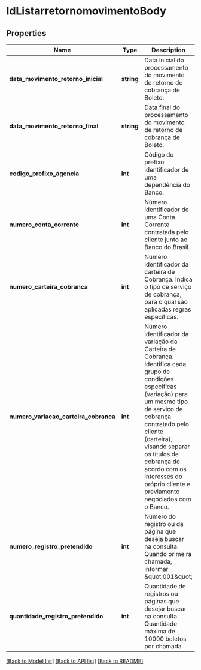 # IdListarretornomovimentoBody

## Properties
Name | Type | Description | Notes
------------ | ------------- | ------------- | -------------
**data_movimento_retorno_inicial** | **string** | Data inicial do processamento do movimento de retorno de cobrança de Boleto. | 
**data_movimento_retorno_final** | **string** | Data final do processamento do movimento de retorno de cobrança de Boleto. | 
**codigo_prefixo_agencia** | **int** | Código do prefixo identificador de uma dependência do Banco. | [optional] 
**numero_conta_corrente** | **int** | Número identificador de uma Conta Corrente contratada pelo cliente junto ao Banco do Brasil. | [optional] 
**numero_carteira_cobranca** | **int** | Número identificador da carteira de Cobrança. Indica o tipo de serviço de cobrança, para o qual são aplicadas regras específicas. | [optional] 
**numero_variacao_carteira_cobranca** | **int** | Número identificador da variação da Carteira de Cobrança. Identifica cada grupo de condições específicas (variação) para um mesmo tipo de serviço de cobrança contratado pelo cliente (carteira), visando separar os títulos de cobrança de acordo com os interesses do próprio cliente e previamente negociados com o Banco. | [optional] 
**numero_registro_pretendido** | **int** | Número do registro ou da página que deseja buscar na consulta. Quando primeira chamada, informar \&quot;001\&quot; | [optional] 
**quantidade_registro_pretendido** | **int** | Quantidade de registros ou páginas que desejar buscar na consulta. Quantidade máxima de 10000 boletos por chamada | [optional] 

[[Back to Model list]](../../README.md#documentation-for-models) [[Back to API list]](../../README.md#documentation-for-api-endpoints) [[Back to README]](../../README.md)

